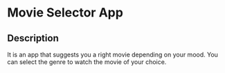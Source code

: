 # Movie Selector App
## Description
It is an app that suggests you a right movie depending on your mood. You can select the genre to watch the movie of your choice.
